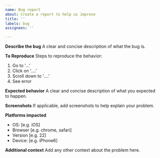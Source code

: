 ```yaml
---
name: Bug report
about: Create a report to help us improve
title: ''
labels: bug
assignees: ''

---
```


**Describe the bug**
A clear and concise description of what the bug is.

**To Reproduce**
Steps to reproduce the behavior:
1. Go to '...'
2. Click on '....'
3. Scroll down to '....'
4. See error

**Expected behavior**
A clear and concise description of what you expected to happen.

**Screenshots**
If applicable, add screenshots to help explain your problem.

**Platforms impacted**
 - OS: [e.g. iOS]
 - Browser [e.g. chrome, safari]
 - Version [e.g. 22]
 - Device: [e.g. iPhone6]

**Additional context**
Add any other context about the problem here.
